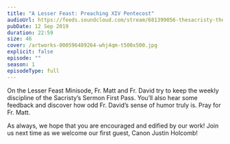 ```yaml
---
title: "A Lesser Feast: Preaching XIV Pentecost"
audioUrl: https://feeds.soundcloud.com/stream/681399056-thesacristy-the-sacristy-s1e4.m4
pubDate: 12 Sep 2019
duration: 22:59
size: 46
cover: /artworks-000596489264-whj4qm-t500x500.jpg
explicit: false
episode: ""
season: 1
episodeType: full
---
```

On the Lesser Feast Minisode, Fr. Matt and Fr. David try to keep the weekly discipline of the Sacristy’s Sermon First Pass. You’ll also hear some feedback and discover how odd Fr. David’s sense of humor truly is. Pray for Fr. Matt.

As always, we hope that you are encouraged and edified by our work! Join us next time as we welcome our first guest, Canon Justin Holcomb!